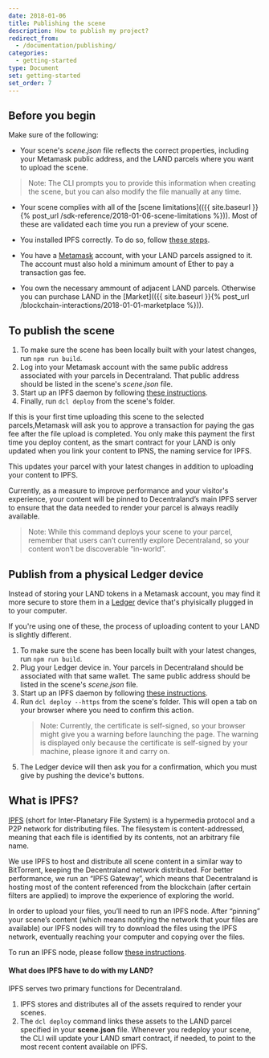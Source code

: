 ```yaml
---
date: 2018-01-06
title: Publishing the scene
description: How to publish my project?
redirect_from:
  - /documentation/publishing/
categories:
  - getting-started
type: Document
set: getting-started
set_order: 7
---
```


## Before you begin

Make sure of the following:

- Your scene's _scene.json_ file reflects the correct properties, including your Metamask public address, and the LAND parcels where you want to upload the scene.

> Note: The CLI prompts you to provide this information when creating the scene, but you can also modify the file manually at any time.

- Your scene complies with all of the [scene limitations](({{ site.baseurl }}{% post_url /sdk-reference/2018-01-06-scene-limitations %})). Most of these are validated each time you run a preview of your scene.

* You installed IPFS correctly. To do so, follow [these steps](https://ipfs.io/docs/install/).

* You have a [Metamask](https://metamask.io/) account, with your LAND parcels assigned to it. The account must also hold a minimum amount of Ether to pay a transaction gas fee.

* You own the necessary ammount of adjacent LAND parcels. Otherwise you can purchase LAND in the [Market](({{ site.baseurl }}{% post_url /blockchain-interactions/2018-01-01-marketplace %})).

## To publish the scene

1.  To make sure the scene has been locally built with your latest changes, run `npm run build`.
2.  Log into your Metamask account with the same public address associated with your parcels in Decentraland. That public address should be listed in the scene's _scene.json_ file.
3.  Start up an IPFS daemon by following [these instructions](https://ipfs.io/docs/getting-started/).
4.  Finally, run `dcl deploy` from the scene's folder.

If this is your first time uploading this scene to the selected parcels,Metamask will ask you to approve a transaction for paying the gas fee after the file upload is completed. You only make this payment the first time you deploy content, as the smart contract for your LAND is only updated when you link your content to IPNS, the naming service for IPFS.

This updates your parcel with your latest changes in addition to uploading your content to IPFS.

Currently, as a measure to improve performance and your visitor's experience, your content will be pinned to Decentraland’s main IPFS server to ensure that the data needed to render your parcel is always readily available.

> Note: While this command deploys your scene to your parcel, remember that users can’t currently explore Decentraland, so your content won’t be discoverable “in-world”.

## Publish from a physical Ledger device

Instead of storing your LAND tokens in a Metamask account, you may find it more secure to store them in a [Ledger](https://www.ledger.com/) device that's phyisically plugged in to your computer.

If you're using one of these, the process of uploading content to your LAND is slightly different.

1.  To make sure the scene has been locally built with your latest changes, run `npm run build`.
2.  Plug your Ledger device in. Your parcels in Decentraland should be associated with that same wallet. The same public address should be listed in the scene's _scene.json_ file.
3.  Start up an IPFS daemon by following [these instructions](https://ipfs.io/docs/getting-started/).
4.  Run `dcl deploy --https` from the scene's folder. This will open a tab on your browser where you need to confirm this action.
    > Note: Currently, the certificate is self-signed, so your browser might give you a warning before launching the page. The warning is displayed only because the certificate is self-signed by your machine, please ignore it and carry on.
5.  The Ledger device will then ask you for a confirmation, which you must give by pushing the device's buttons.

## What is IPFS?

[IPFS](https://ipfs.io/) (short for Inter-Planetary File System) is a hypermedia protocol and a P2P network for distributing files. The filesystem is content-addressed, meaning that each file is identified by its contents, not an arbitrary file name.

We use IPFS to host and distribute all scene content in a similar way to BitTorrent, keeping the Decentraland network distributed. For better performance, we run an “IPFS Gateway”, which means that Decentraland is hosting most of the content referenced from the blockchain (after certain filters are applied) to improve the experience of exploring the world.

In order to upload your files, you’ll need to run an IPFS node. After “pinning” your scene’s content (which means notifying the network that your files are available) our IPFS nodes will try to download the files using the IPFS network, eventually reaching your computer and copying over the files.

To run an IPFS node, please follow [these instructions](https://ipfs.io/docs/getting-started/).

#### What does IPFS have to do with my LAND?

IPFS serves two primary functions for Decentraland.

1.  IPFS stores and distributes all of the assets required to render your scenes.
2.  The `dcl deploy` command links these assets to the LAND parcel specified in your **scene.json** file. Whenever you redeploy your scene, the CLI will update your LAND smart contract, if needed, to point to the most recent content available on IPFS.
